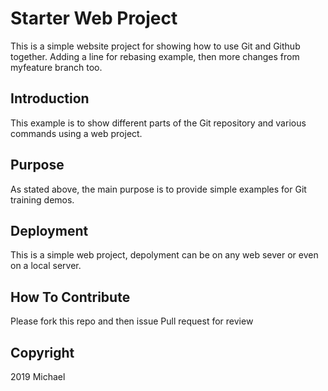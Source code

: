 # Starter Web Project

This is a simple website project for showing how to use Git and Github together. Adding a line for rebasing example, then more changes from myfeature branch too.

## Introduction

This example is to show different parts of the Git repository and various commands using a web project.

## Purpose

As stated above, the main purpose is to provide simple examples for Git training demos.

## Deployment

This is a simple web project, depolyment can be on any web sever or even on a local server.

## How To Contribute

Please fork this repo and then issue Pull request for review

## Copyright

2019 Michael
